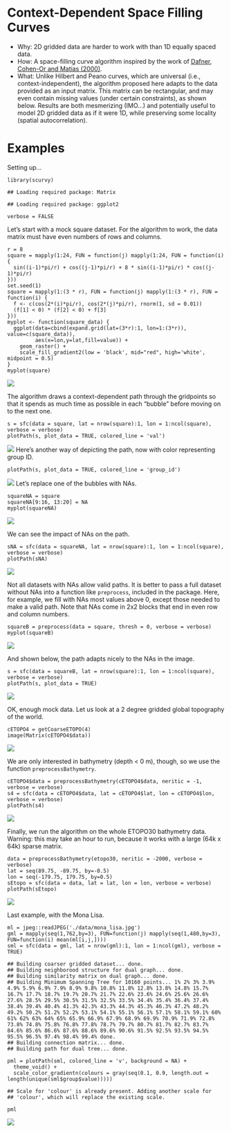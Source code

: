 Context-Dependent Space Filling Curves
======================================

-   Why: 2D gridded data are harder to work with than 1D equally spaced
    data.
-   How: A space-filling curve algorithm inspired by the work of
    [Dafner, Cohen-Or and
    Matias (2000)](http://theory.stanford.edu/~matias/papers/eg2000.pdf).
-   What: Unlike Hilbert and Peano curves, which are universal (i.e.,
    context-independent), the algorithm proposed here adapts to the data
    provided as an input matrix. This matrix can be rectangular, and may
    even contain missing values (under certain constraints), as shown
    below. Results are both mesmerizing (IMO…) and potentially useful to
    model 2D gridded data as if it were 1D, while preserving some
    locality (spatial autocorrelation).

Examples
========

Setting up…

    library(scurvy)

    ## Loading required package: Matrix

    ## Loading required package: ggplot2

    verbose = FALSE

Let’s start with a mock square dataset. For the algorithm to work, the
data matrix must have even numbers of rows and columns.

    r = 8
    square = mapply(1:24, FUN = function(j) mapply(1:24, FUN = function(i) {
      sin((i-1)*pi/r) + cos((j-1)*pi/r) + 8 * sin((i-1)*pi/r) * cos((j-1)*pi/r)
    }))
    set.seed(1)
    square = mapply(1:(3 * r), FUN = function(j) mapply(1:(3 * r), FUN = function(i) {
      f <- c(cos(2*(i)*pi/r), cos(2*(j)*pi/r), rnorm(1, sd = 0.01))
      (f[1] < 0) * (f[2] < 0) + f[3]
    }))
    myplot <- function(square_data) {
      ggplot(data=cbind(expand.grid(lat=(3*r):1, lon=1:(3*r)), value=c(square_data)), 
             aes(x=lon,y=lat,fill=value)) + 
        geom_raster() + 
        scale_fill_gradient2(low = 'black', mid="red", high='white', midpoint = 0.5)
    }
    myplot(square)

![](README_files/figure-markdown_strict/square-1.png)

The algorithm draws a context-dependent path through the gridpoints so
that it spends as much time as possible in each “bubble” before moving
on to the next one.

    s = sfc(data = square, lat = nrow(square):1, lon = 1:ncol(square), verbose = verbose)
    plotPath(s, plot_data = TRUE, colored_line = 'val')

![](README_files/figure-markdown_strict/squarepath-1.png) Here’s another
way of depicting the path, now with color representing group ID.

    plotPath(s, plot_data = TRUE, colored_line = 'group_id')

![](README_files/figure-markdown_strict/squarepath2-1.png) Let’s replace
one of the bubbles with NAs.

    squareNA = square
    squareNA[9:16, 13:20] = NA
    myplot(squareNA)

![](README_files/figure-markdown_strict/squareNA-1.png)

We can see the impact of NAs on the path.

    sNA = sfc(data = squareNA, lat = nrow(square):1, lon = 1:ncol(square), verbose = verbose)
    plotPath(sNA)

![](README_files/figure-markdown_strict/squareNApath-1.png)

Not all datasets with NAs allow valid paths. It is better to pass a full
dataset without NAs into a function like `preprocess`, included in the
package. Here, for example, we fill with NAs most values above 0, except
those needed to make a valid path. Note that NAs come in 2x2 blocks that
end in even row and column numbers.

    squareB = preprocess(data = square, thresh = 0, verbose = verbose)
    myplot(squareB)

![](README_files/figure-markdown_strict/squareB-1.png)

And shown below, the path adapts nicely to the NAs in the image.

    s = sfc(data = squareB, lat = nrow(square):1, lon = 1:ncol(square), verbose = verbose)
    plotPath(s, plot_data = TRUE)

![](README_files/figure-markdown_strict/squareBpath-1.png)

OK, enough mock data. Let us look at a 2 degree gridded global
topography of the world.

    cETOPO4 = getCoarseETOPO(4)
    image(Matrix(cETOPO4$data))

![](README_files/figure-markdown_strict/coarseEtopo-1.png)

We are only interested in bathymetry (depth &lt; 0 m), though, so we use
the function `preprocessBathymetry`.

    cETOPO4$data = preprocessBathymetry(cETOPO4$data, neritic = -1, verbose = verbose)
    s4 = sfc(data = cETOPO4$data, lat = cETOPO4$lat, lon = cETOPO4$lon, verbose = verbose)
    plotPath(s4)

![](README_files/figure-markdown_strict/coarsepath-1.png)

Finally, we run the algorithm on the whole ETOPO30 bathymetry data.
Warning: this may take an hour to run, because it works with a large
(64k x 64k) sparse matrix.

    data = preprocessBathymetry(etopo30, neritic = -2000, verbose = verbose)
    lat = seq(89.75, -89.75, by=-0.5)
    lon = seq(-179.75, 179.75, by=0.5)
    sEtopo = sfc(data = data, lat = lat, lon = lon, verbose = verbose)
    plotPath(sEtopo)

![](README_files/figure-markdown_strict/etopopath-1.png)

Last example, with the Mona Lisa.

    ml = jpeg::readJPEG('./data/mona_lisa.jpg')
    gml = mapply(seq(1,762,by=3), FUN=function(j) mapply(seq(1,480,by=3), FUN=function(i) mean(ml[i,j,])))
    sml = sfc(data = gml, lat = nrow(gml):1, lon = 1:ncol(gml), verbose = TRUE)

    ## Building coarser gridded dataset... done.
    ## Building neighborood structure for dual graph... done.
    ## Building similarity matrix on dual graph... done.
    ## Building Minimum Spanning Tree for 10160 points... 1% 2% 3% 3.9% 4.9% 5.9% 6.9% 7.9% 8.9% 9.8% 10.8% 11.8% 12.8% 13.8% 14.8% 15.7% 16.7% 17.7% 18.7% 19.7% 20.7% 21.7% 22.6% 23.6% 24.6% 25.6% 26.6% 27.6% 28.5% 29.5% 30.5% 31.5% 32.5% 33.5% 34.4% 35.4% 36.4% 37.4% 38.4% 39.4% 40.4% 41.3% 42.3% 43.3% 44.3% 45.3% 46.3% 47.2% 48.2% 49.2% 50.2% 51.2% 52.2% 53.1% 54.1% 55.1% 56.1% 57.1% 58.1% 59.1% 60% 61% 62% 63% 64% 65% 65.9% 66.9% 67.9% 68.9% 69.9% 70.9% 71.9% 72.8% 73.8% 74.8% 75.8% 76.8% 77.8% 78.7% 79.7% 80.7% 81.7% 82.7% 83.7% 84.6% 85.6% 86.6% 87.6% 88.6% 89.6% 90.6% 91.5% 92.5% 93.5% 94.5% 95.5% 96.5% 97.4% 98.4% 99.4% done.
    ## Building connection matrix... done.
    ## Building path for dual tree... done.

    pml = plotPath(sml, colored_line = 'v', background = NA) + 
      theme_void() + 
      scale_color_gradientn(colours = gray(seq(0.1, 0.9, length.out = length(unique(sml$group$value)))))

    ## Scale for 'colour' is already present. Adding another scale for
    ## 'colour', which will replace the existing scale.

    pml

![](README_files/figure-markdown_strict/monalisa-1.png)
